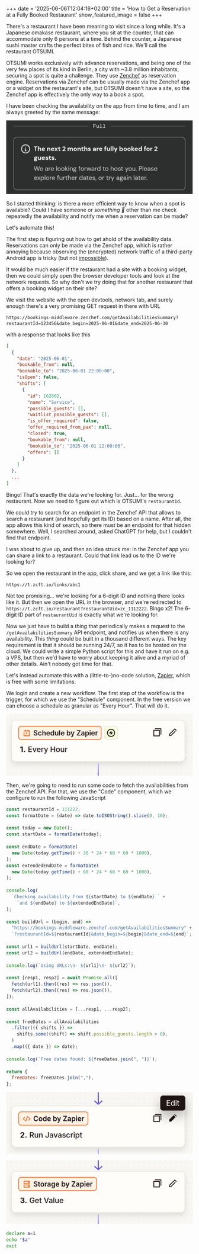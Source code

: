 +++
date = '2025-06-06T12:04:16+02:00'
title = 'How to Get a Reservation at a Fully Booked Restaurant'
show_featured_image = false
+++

There's a restaurant I have been meaning to visit since a long while.
It's a Japanese omakase restaurant, where you sit at the counter, that can accommodate only 6 persons at a time.
Behind the counter, a Japanese sushi master crafts the perfect bites of fish and rice.
We'll call the restaurant OTSUMI.

OTSUMI works exclusively with advance reservations, and being one of the very few places of its kind in Berlin,
a city with ~3.8 million inhabitants, securing a spot is quite a challenge.
They use [Zenchef](https://www.zenchef.com/) as reservation engine.
Reservations via Zenchef can be usually made via the Zenchef app or a widget on the restaurant's site, but OTSUMI doesn't have a site,
so the Zenchef app is effectively the only way to a book a spot.

I have been checking the availability on the app from time to time, and I am always greeted by the same message:

![Note in the Zenchef app saying that the restaurant is fully booked for the next 2 months](images/fully-booked-next-two-months.png)

So I started thinking: is there a more efficient way to know when a spot is available?
Could I have someone or *something 🤖* other than me check repeatedly the availability and notify me when a reservation can be made?

Let's automate this!

The first step is figuring out how to get ahold of the availability data.
Reservations can only be made via the Zenchef app, which is rather annoying because observing the (encrypted) network traffic of a third-party Android app is tricky (but not [impossible](https://httptoolkit.com/blog/intercepting-android-https/)).

It would be much easier if the restaurant had a site with a booking widget, then we could simply open the browser developer tools and look at the network requests.
So why don't we try doing that for another restaurant that offers a booking widget on their site?

We visit the website with the open devtools, network tab, and surely enough there's a very promising GET request in there with URL

```{hl_inline=true}
https://bookings-middleware.zenchef.com/getAvailabilitiesSummary?restaurantId=123456&date_begin=2025-06-01&date_end=2025-06-30
```

with a response that looks like this

```json
[
  {
    "date": "2025-06-01",
    "bookable_from": null,
    "bookable_to": "2025-06-01 22:00:00",
    "isOpen": false,
    "shifts": [
      {
        "id": 162602,
        "name": "Service",
        "possible_guests": [],
        "waitlist_possible_guests": [],
        "is_offer_required": false,
        "offer_required_from_pax": null,
        "closed": true,
        "bookable_from": null,
        "bookable_to": "2025-06-01 22:00:00",
        "offers": []
      }
    ]
  },
  ...
]
```

Bingo! That's exactly the data we're looking for. Just... for the wrong restaurant. Now we need to figure out which is OTSUMI's `restaurantId`.

We could try to search for an endpoint in the Zenchef API that allows to search a restaurant (and hopefully get its ID) based on a name.
After all, the app allows this kind of search, so there must be an endpoint for that hidden somewhere.
Well, I searched around, asked ChatGPT for help, but I couldn't find that endpoint.

I was about to give up, and then an idea struck me: in the Zenchef app you can share a link to a restaurant. Could that link lead us to the ID we're looking for?

So we open the restaurant in the app, click share, and we get a link like this:

```{hl_inline=true}
https://t.zcft.io/links/abc1
```

Not too promising... we're looking for a 6-digit ID and nothing there looks like it.
But then we open the URL in the browser, and we're redirected to `https://t.zcft.io/restaurant?restaurantUid=zc_1112222`.
Bingo x2! The 6-digit ID part of `restaurantUid` is exactly what we're looking for.

Now we just have to build a *thing* that periodically makes a request to the `/getAvailabilitiesSummary` API endpoint, and notifies us when there is any availability.
This *thing* could be built in a thousand different ways. The key requirement is that it should be running 24/7, so it has to be hosted on the cloud.
We could write a simple Python script for this and have it run on e.g. a VPS, but then we'd have to worry about keeping it alive and a myriad of other details.
Ain't nobody got time for that.

Let's instead automate this with a (little-to-)no-code solution, [Zapier](https://zapier.com), which is free with some limitations.

We login and create a new workflow. The first step of the workflow is the trigger, for which we use the "Schedule" component.
In the free version we can choose a schedule as granular as "Every Hour". That will do it.

![Zapier editor showing the first step of the workflow](images/step_1.png)

Then, we're going to need to run some code to fetch the availabilities from the Zenchef API. For that, we use the "Code" component, which we configure to run the following JavaScript

```javascript
const restaurantId = 111222;
const formatDate = (date) => date.toISOString().slice(0, 10);

const today = new Date();
const startDate = formatDate(today);

const endDate = formatDate(
  new Date(today.getTime() + 30 * 24 * 60 * 60 * 1000),
);
const extendedEndDate = formatDate(
  new Date(today.getTime() + 60 * 24 * 60 * 60 * 1000),
);

console.log(
  `Checking availability from ${startDate} to ${endDate} ` +
    `and ${endDate} to ${extendedEndDate}`,
);

const buildUrl = (begin, end) =>
  "https://bookings-middleware.zenchef.com/getAvailabilitiesSummary" +
  `?restaurantId=${restaurantId}&date_begin=${begin}&date_end=${end}`;

const url1 = buildUrl(startDate, endDate);
const url2 = buildUrl(endDate, extendedEndDate);

console.log(`Using URLs:\n- ${url1}\n- ${url2}`);

const [resp1, resp2] = await Promise.all([
  fetch(url1).then((res) => res.json()),
  fetch(url2).then((res) => res.json()),
]);

const allAvailabilities = [...resp1, ...resp2];

const freeDates = allAvailabilities
  .filter(({ shifts }) =>
    shifts.some((shift) => shift.possible_guests.length > 0),
  )
  .map(({ date }) => date);

console.log(`Free dates found: ${freeDates.join(", ")}`);

return {
  freeDates: freeDates.join(","),
};

```

![Zapier editor showing the second step of the workflow](images/step_2.png)

![Zapier editor showing the third step of the workflow](images/step_3.png)


```bash {class="javascript" id="my-codeblock" lineNos=inline tabWidth=2}
declare a=1
echo "$a"
exit
```